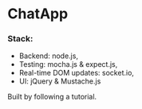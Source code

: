 # ChatApp
### Stack:
  * Backend: node.js,
  * Testing: mocha.js & expect.js,
  * Real-time DOM updates: socket.io,
  * UI: jQuery & Mustache.js
  
  Built by following a tutorial. 
  
